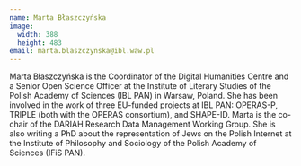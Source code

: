 ```yaml
---
name: Marta Błaszczyńska
image:
  width: 388
  height: 483
email: marta.blaszczynska@ibl.waw.pl
---
```


Marta Błaszczyńska is the Coordinator of the Digital Humanities Centre and a Senior Open Science Officer at the Institute of Literary Studies of the Polish Academy of Sciences (IBL PAN) in Warsaw, Poland. She has been involved in the work of three EU-funded projects at IBL PAN: OPERAS-P, TRIPLE (both with the OPERAS consortium), and SHAPE-ID. Marta is the co-chair of the DARIAH Research Data Management Working Group. She is also writing a PhD about the representation of Jews on the Polish Internet at the Institute of Philosophy and Sociology of the Polish Academy of Sciences (IFiS PAN).
